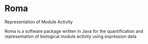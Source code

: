 # Roma
Representation of Module Activity

Roma is a software package written in Java for the quantification and representation of biological module activity using expression data 
